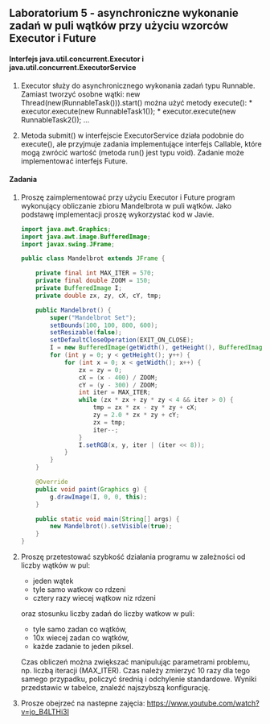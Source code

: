 ## Laboratorium 5 - asynchroniczne wykonanie zadań w puli wątków przy użyciu wzorców Executor i Future

#### Interfejs java.util.concurrent.Executor i java.util.concurrent.ExecutorService
1. Executor służy do asynchronicznego wykonania zadań typu Runnable. Zamiast tworzyć osobne wątki:
    new Thread(new(RunnableTask())).start()
    można użyć metody execute():
        * executor.execute(new RunnableTask1());
        * executor.execute(new RunnableTask2());
        ...

2. Metoda submit() w interfejscie ExecutorService działa podobnie do execute(), ale przyjmuje zadania implementujące interfejs Callable, które mogą zwrócić wartość (metoda run() jest typu void). Zadanie może implementować interfejs Future.

#### Zadania

1. Proszę zaimplementować przy użyciu Executor i Future program wykonujący obliczanie zbioru Mandelbrota w puli wątków. Jako podstawę implementacji proszę wykorzystać kod w Javie.
    ``` java
    import java.awt.Graphics;
    import java.awt.image.BufferedImage;
    import javax.swing.JFrame;
    
    public class Mandelbrot extends JFrame {
    
        private final int MAX_ITER = 570;
        private final double ZOOM = 150;
        private BufferedImage I;
        private double zx, zy, cX, cY, tmp;
    
        public Mandelbrot() {
            super("Mandelbrot Set");
            setBounds(100, 100, 800, 600);
            setResizable(false);
            setDefaultCloseOperation(EXIT_ON_CLOSE);
            I = new BufferedImage(getWidth(), getHeight(), BufferedImage.TYPE_INT_RGB);
            for (int y = 0; y < getHeight(); y++) {
                for (int x = 0; x < getWidth(); x++) {
                    zx = zy = 0;
                    cX = (x - 400) / ZOOM;
                    cY = (y - 300) / ZOOM;
                    int iter = MAX_ITER;
                    while (zx * zx + zy * zy < 4 && iter > 0) {
                        tmp = zx * zx - zy * zy + cX;
                        zy = 2.0 * zx * zy + cY;
                        zx = tmp;
                        iter--;
                    }
                    I.setRGB(x, y, iter | (iter << 8));
                }
            }
        }
    
        @Override
        public void paint(Graphics g) {
            g.drawImage(I, 0, 0, this);
        }
    
        public static void main(String[] args) {
            new Mandelbrot().setVisible(true);
        }
    }
    ```
2. Proszę przetestować szybkość działania programu w zależności od liczby wątków w pul:
    * jeden wątek
    * tyle samo watkow co rdzeni
    * cztery razy wiecej wątkow niz rdzeni

    oraz stosunku liczby zadań do liczby watkow w puli:
    * tyle samo zadan co wątków,
    * 10x wiecej zadan co wątków,
    * każde zadanie to jeden piksel.

    Czas obliczeń można zwiększać manipulując parametrami problemu, np. liczbą iteracji (MAX_ITER). Czas należy zmierzyć 10 razy dla tego samego przypadku, policzyć średnią i odchylenie standardowe. Wyniki przedstawic w tabelce, znaleźć najszybszą konfigurację.

3. Prosze obejrzeć na nastepne zajęcia: https://www.youtube.com/watch?v=jo_B4LTHi3I

